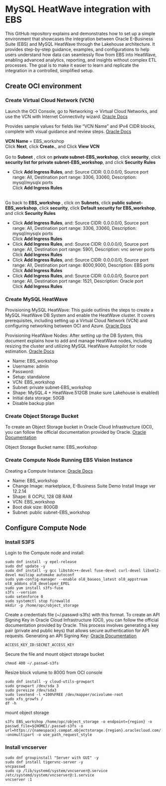 # MySQL HeatWave integration with EBS

This GitHub repository explains and demonstrates how to set up a simple environment that showcases the integration between Oracle E-Business Suite (EBS) and 
MySQL HeatWave through the Lakehouse architecture. It provides step-by-step guidance, examples, and configurations to help users understand how data can seamlessly flow from EBS into HeatWave, enabling advanced analytics, 
reporting, and insights without complex ETL processes. The goal is to make it easier to learn and replicate the integration in a controlled, simplified setup.

## Create OCI environment

### Create Virtual Cloud Network (VCN)

Launch the OCI Console, go to Networking → Virtual Cloud Networks, and use the VCN with Internet Connectivity wizard. 
[Oracle Docs](https://docs.oracle.com/en/learn/lab_virtual_network/index.html?utm_source=chatgpt.com)

Provides sample values for fields like “VCN Name” and IPv4 CIDR blocks, complete with visual guidance and review steps.
[Oracle Docs](https://docs.oracle.com/en/learn/lab_virtual_network/index.html?utm_source=chatgpt.com)

**VCN Name** = EBS_workshop<br>
Click **Next**, click **Create.**, and Click **View VCN** <br><br>
Go to **Subnet** , click on **private subnet-EBS_workshop**, click **security**, click **security list for private subnet-EBS_workshop**, and click **Security Rules** <br>
* Click **Add Ingress Rules**, and: Source CIDR: 0.0.0.0/0, Source port range: All, Destination port range: 3306, 33060, Description: mysql/mysqlx ports <br>
Click **Add Ingress Rules** <br><br>

Go back to **EBS_workshop** , click on **Subnets**, click **public subnet-EBS_workshop**, click **security**, click **Default security for EBS_workshop**, and click **Security Rules** <br>
* Click **Add Ingress Rules**, and: Source CIDR: 0.0.0.0/0, Source port range: All, Destination port range: 3306, 33060, Description: mysql/mysqlx ports <br>
Click **Add Ingress Rules**
* Click **Add Ingress Rules**, and: Source CIDR: 0.0.0.0/0, Source port range: All, Destination port range: 5901, Description: vnc server ports <br>
Click **Add Ingress Rules**
* Click **Add Ingress Rules**, and: Source CIDR: 0.0.0.0/0, Source port range: All, Destination port range: 8000,9000, Description: EBS ports <br>
Click **Add Ingress Rules**
* Click **Add Ingress Rules**, and: Source CIDR: 0.0.0.0/0, Source port range: All, Destination port range: 1521, Description: Oracle port <br>
Click **Add Ingress Rules**

### Create MySQL HeatWave 

Provisioning MySQL HeatWave: This guide outlines the steps to create a MySQL HeatWave DB System and enable the HeatWave cluster. It covers prerequisites, including setting up a Virtual Cloud Network (VCN) and configuring networking between OCI and Azure. 
[Oracle Docs](https://docs.oracle.com/en-us/iaas/odsaz/odsa-provisioning-mysql-heatwave.html?utm_source=chatgpt.com)

Provisioning HeatWave Nodes: After setting up the DB System, this document explains how to add and manage HeatWave nodes, including resizing the cluster and utilizing MySQL HeatWave Autopilot for node estimation. 
[Oracle Docs](https://docs.oracle.com/en-us/iaas/Content/database-for-azure-provision/odsa-provisioning-heatwave-nodes.html?utm_source=chatgpt.com)

* Name: EBS_workshop
* Username: admin
* Password: <you define>
* Setup: standalone
* VCN: EBS_workshop
* Subnet: private subnet-EBS_workshop
* Shape: MySQL.4 + HeatWave.512GB (make sure Lakehouse is enabled)
* Initial data storage: 50GB
* Disable backup plan

### Create Object Storage Bucket

To create an Object Storage bucket in Oracle Cloud Infrastructure (OCI), you can follow the official documentation provided by Oracle. [Oracle Documentation](https://docs.oracle.com/iaas/Content/Object/Tasks/managingbuckets_topic-To_create_a_bucket.htm?utm_source=chatgpt.com)

Object Storage Bucket name: EBS_workshop

### Create Compute Node Running EBS Vision Instance

Creating a Compute Instance: [Oracle Docs](https://docs.oracle.com/en-us/iaas/compute-cloud-at-customer/topics/compute/compute-instances.htm?utm_source=chatgpt.com)
* Name: EBS_workshop
* Change Image: marketplace, E-Business Suite Demo Install Image ver 12.2.14
* Shape: 8 OCPU, 128 GB RAM
* VCN: EBS_workshop
* Boot disk size: 800GB
* Subnet: public subnet-EBS_workshop

## Configure Compute Node

### Install S3FS
Login to the Compute node and install:
```
sudo dnf install -y epel-release
sudo dnf update -y
sudo dnf install -y gcc libstdc++-devel fuse-devel curl-devel libxml2-devel mailcap automake autoconf
sudo yum-config-manager --enable ol8_baseos_latest ol8_appstream ol8_addons ol8_developer_EPEL
sudo yum install s3fs-fuse
s3fs --version
sudo setenforce 0
sudo systemctl stop firewalld
mkdir -p /home/opc/object_storage
```
Create a credentials file (~/.passwd-s3fs) with this format. To create an API Signing Key in Oracle Cloud Infrastructure (OCI), you can follow the official documentation provided by Oracle. This process involves generating a key pair (private and public keys) that allows secure authentication for API requests. Generating an API Signing Key: 
[Oracle Documentation](https://docs.oracle.com/en-us/iaas/Content/API/Concepts/apisigningkey.htm?utm_source=chatgpt.com)
```
ACCESS_KEY_ID:SECRET_ACCESS_KEY
```
Secure the file and mount object storage bucket
```
chmod 400 ~/.passwd-s3fs
```
Resize block volume to 800G from OCI console 
```
sudo dnf install -y cloud-utils-growpart
sudo growpart /dev/sda 3
sudo pvresize /dev/sda3
sudo lvextend -l +100%FREE /dev/mapper/ocivolume-root
sudo xfs_growfs /
df -h
```
mount object storage
```
s3fs EBS_workshop /home/opc/object_storage -o endpoint={region} -o passwd_file=${HOME}/.passwd-s3fs -o url=https://{namespace}.compat.objectstorage.{region}.oraclecloud.com/ -onomultipart -o use_path_request_style
```
### Install vncserver
```
sudo dnf groupinstall "Server with GUI" -y
sudo dnf install tigervnc-server -y
vncpasswd
sudo cp /lib/systemd/system/vncserver@.service /etc/systemd/system/vncserver@:1.service
vncserver :1
```















